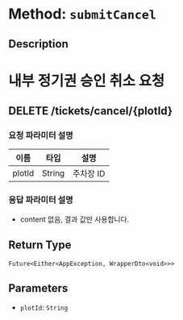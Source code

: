 # Method: `submitCancel`

## Description

# 내부 정기권 승인 취소 요청

 ## DELETE /tickets/cancel/{plotId}

 ### 요청 파라미터 설명

  |이름|타입|설명|
  |-|-|-|
  |plotId|String|주차장 ID|

 ### 응답 파라미터 설명

 - content 없음, 결과 값만 사용합니다.

## Return Type
`Future<Either<AppException, WrapperDto<void>>>`

## Parameters

- `plotId`: `String`
